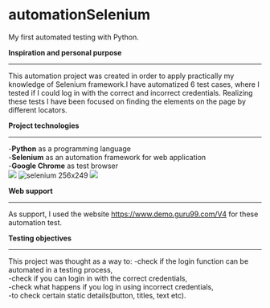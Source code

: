 # automationSelenium
My first automated testing with Python.</br> 

**Inspiration and personal purpose**</br>
___
This automation project was created in order to apply practically my knowledge of Selenium framework.I have automatized 6 test cases, where I tested if I could log in with the correct and incorrect credentials. Realizing these tests I have been focused on finding the elements on the page by different locators.</br>

**Project technologies**</br>
___
-**Python** as a programming language </br>
-**Selenium** as an automation framework for web application<br/>
-**Google Chrome** as test browser</br>
![](https://upload.wikimedia.org/wikipedia/commons/c/c3/Python-logo-notext.svg)
![selenium 256x249](https://github.com/DeeKinga/automationSelenium/assets/131695090/d77ec2b8-11e2-4e37-9b20-e2c1e7bde6b6)
![](https://upload.wikimedia.org/wikipedia/commons/e/e1/Google_Chrome_icon_%28February_2022%29.svg)</br>

**Web support**<br/>
___
As support, I used the website https://www.demo.guru99.com/V4 for these automation test.</br>

**Testing objectives**</br>
___
This project was thought as a way to:
-check if the login function can be automated in a testing process,</br>
-check if you can login in with the correct credentials,</br>
-check what happens if you log in using incorrect credentials,</br>
-to check certain static details(button, titles, text etc).</br>

